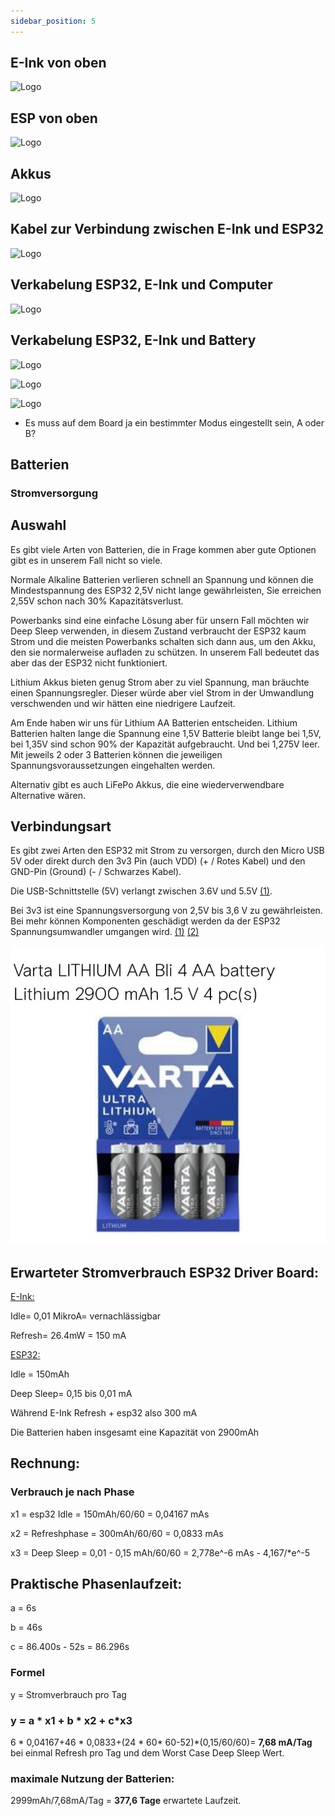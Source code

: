 ```yaml
---
sidebar_position: 5
---
```


## E-Ink von oben 

![Logo](/img/eink_top.jpg)

## ESP von oben

![Logo](/img/esp_top.jpg)

## Akkus

![Logo](/img/akkus.jpg)

## Kabel zur Verbindung zwischen E-Ink und ESP32

![Logo](/img/esp_eink_cable.jpg)

## Verkabelung ESP32, E-Ink und Computer

![Logo](/img/esp_eink_laptop.jpg)


## Verkabelung ESP32, E-Ink und Battery

![Logo](/img/esp_eink_battery.jpg)

![Logo](/img/esp_pins.jpg)

![Logo](/img/esp_eink_pins.jpg)


- Es muss auf dem Board ja ein bestimmter Modus eingestellt sein, A oder B?


## Batterien
### Stromversorgung 

## Auswahl 

Es gibt viele Arten von Batterien, die in Frage kommen aber gute Optionen gibt es in unserem Fall nicht so viele.  

Normale Alkaline Batterien verlieren schnell an Spannung und können die Mindestspannung des ESP32 2,5V nicht lange gewährleisten, Sie erreichen 2,55V schon nach 30% Kapazitätsverlust. 

Powerbanks sind eine einfache Lösung aber für unsern Fall möchten wir Deep Sleep verwenden, in diesem Zustand verbraucht der ESP32 kaum Strom und die meisten Powerbanks schalten sich dann aus, um den Akku, den sie normalerweise aufladen zu schützen. In unserem Fall bedeutet das aber das der ESP32 nicht funktioniert. 

Lithium Akkus bieten genug Strom aber zu viel Spannung, man bräuchte einen Spannungsregler. Dieser würde aber viel Strom in der Umwandlung verschwenden und wir hätten eine niedrigere Laufzeit.  

Am Ende haben wir uns für Lithium AA Batterien entscheiden. Lithium Batterien halten lange die Spannung eine 1,5V Batterie bleibt lange bei 1,5V, bei 1,35V sind schon 90% der Kapazität aufgebraucht. Und bei 1,275V leer. Mit jeweils 2 oder 3 Batterien können die jeweiligen Spannungsvoraussetzungen eingehalten werden. 

Alternativ gibt es auch LiFePo Akkus, die eine wiederverwendbare Alternative wären. 

 

## Verbindungsart 

Es gibt zwei Arten den ESP32 mit Strom zu versorgen, durch den Micro USB 5V oder direkt durch den 3v3 Pin (auch VDD) (+ / Rotes Kabel) und den GND-Pin (Ground) (- / Schwarzes Kabel). 

Die USB-Schnittstelle (5V) verlangt zwischen 3.6V und 5.5V [(1)](https://www.waveshare.com/wiki/E-Paper_ESP32_Driver_Board). 

Bei 3v3 ist eine Spannungsversorgung von 2,5V bis 3,6 V zu gewährleisten. Bei mehr können Komponenten geschädigt werden da der ESP32 Spannungsumwandler umgangen wird. [(1)](https://www.radioshuttle.de/media/tech-infos/esp32-mit-batteriebetrieb/) [(2)](https://diyi0t.com/best-battery-for-esp32/) 


![Batterien](./batterien.jpg) 

## Erwarteter Stromverbrauch ESP32 Driver Board: 

[E-Ink:](https://www.waveshare.com/wiki/5.83inch_e-Paper_HAT_(B)_Manual#Overview) 

Idle= 0,01 MikroA= vernachlässigbar 

Refresh= 26.4mW = 150 mA 

 

[ESP32:](https://www.waveshare.com/wiki/E-Paper_ESP32_Driver_Board) 

Idle = 150mAh 

Deep Sleep= 0,15 bis 0,01 mA 

 

Während E-Ink Refresh + esp32 also 300 mA 

Die Batterien haben insgesamt eine Kapazität von 2900mAh 

 

## Rechnung: 

### Verbrauch je nach Phase 

x1 = esp32 Idle = 150mAh/60/60 = 0,04167 mAs 

x2 = Refreshphase = 300mAh/60/60 = 0,0833 mAs 

x3 = Deep Sleep = 0,01 - 0,15 mAh/60/60 = 2,778e^-6 mAs - 4,167/*e^-5 

## Praktische Phasenlaufzeit: 

a = 6s 

b = 46s 

c = 86.400s - 52s = 86.296s 
 

### Formel  

y = Stromverbrauch pro Tag 

### y = a * x1 + b * x2 + c*x3 

6 * 0,04167+46 * 0,0833+(24 * 60* 60-52)*(0,15/60/60)=  **7,68 mA/Tag** bei einmal Refresh pro Tag und dem Worst Case Deep Sleep Wert. 


### maximale Nutzung der Batterien: 

2999mAh/7,68mA/Tag 
= **377,6 Tage** erwartete Laufzeit. 